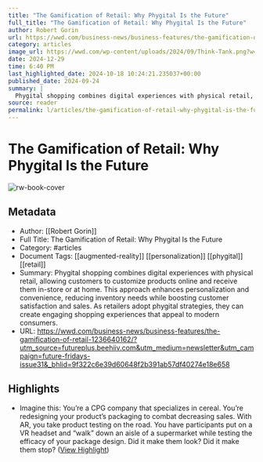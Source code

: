 ```yaml
---
title: "The Gamification of Retail: Why Phygital Is the Future"
full_title: "The Gamification of Retail: Why Phygital Is the Future"
author: Robert Gorin
url: https://wwd.com/business-news/business-features/the-gamification-of-retail-1236640162/?utm_source=futureplus.beehiiv.com&utm_medium=newsletter&utm_campaign=future-fridays-issue31&_bhlid=9f322c6e39d60648f2b391ab57df40274e18e658
category: articles
image_url: https://wwd.com/wp-content/uploads/2024/09/Think-Tank.png?w=1000&h=563&crop=1
date: 2024-12-29
time: 6:40 PM
last_highlighted_date: 2024-10-18 10:24:21.235037+00:00
published_date: 2024-09-24
summary: |
  Phygital shopping combines digital experiences with physical retail, allowing customers to customize products online and receive them in-store or at home. This approach enhances personalization and convenience, reducing inventory needs while boosting customer satisfaction and sales. As retailers adopt phygital strategies, they can create engaging shopping experiences that appeal to modern consumers.
source: reader
permalink: l/articles/the-gamification-of-retail-why-phygital-is-the-future
---
```

# The Gamification of Retail: Why Phygital Is the Future

![rw-book-cover](https://wwd.com/wp-content/uploads/2024/09/Think-Tank.png?w=1000&h=563&crop=1)

## Metadata
- Author: [[Robert Gorin]]
- Full Title: The Gamification of Retail: Why Phygital Is the Future
- Category: #articles
- Document Tags: [[augmented-reality]] [[personalization]] [[phygital]] [[retail]] 
- Summary: Phygital shopping combines digital experiences with physical retail, allowing customers to customize products online and receive them in-store or at home. This approach enhances personalization and convenience, reducing inventory needs while boosting customer satisfaction and sales. As retailers adopt phygital strategies, they can create engaging shopping experiences that appeal to modern consumers.
- URL: https://wwd.com/business-news/business-features/the-gamification-of-retail-1236640162/?utm_source=futureplus.beehiiv.com&utm_medium=newsletter&utm_campaign=future-fridays-issue31&_bhlid=9f322c6e39d60648f2b391ab57df40274e18e658

## Highlights
- Imagine this: You’re a CPG company that specializes in cereal. You’re redesigning your product’s packaging to combat decreasing sales. With AR, you take product testing on the road. You have participants put on a VR headset and “walk” down an aisle of a supermarket while testing the efficacy of your package design. Did it make them look? Did it make them stop? ([View Highlight](https://read.readwise.io/read/01jafjg8wvzxf8ksz9qycqvsgb))


